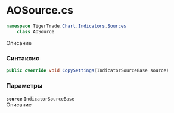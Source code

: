 
# AOSource.cs
```csharp
namespace TigerTrade.Chart.Indicators.Sources  
    class AOSource
```

Описание

### Синтаксис
```csharp
public override void CopySettings(IndicatorSourceBase source)
```

### Параметры
**`source`** `IndicatorSourceBase`  
 Описание  
  

                    
                    